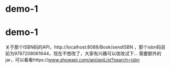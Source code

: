 # demo-1
# demo-1
关于那个ISBN码的API，http://localhost:8088/Book/sendISBN ，那个isbn码目前为9787208061644，现在不想改了，大家有兴趣可以改改试下...
需要额外的jar，可以看看https://www.showapi.com/api/apiList?search=isbn

